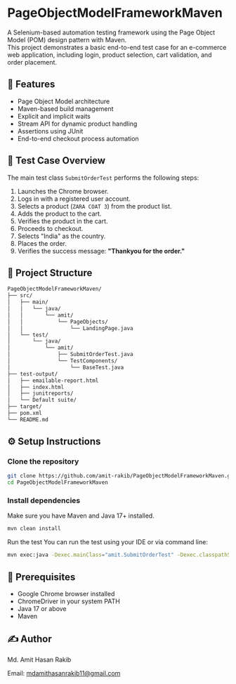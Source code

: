 # PageObjectModelFrameworkMaven

A Selenium-based automation testing framework using the Page Object Model (POM) design pattern with Maven.  
This project demonstrates a basic end-to-end test case for an e-commerce web application, including login, product selection, cart validation, and order placement.

## 📌 Features

- Page Object Model architecture
- Maven-based build management
- Explicit and implicit waits
- Stream API for dynamic product handling
- Assertions using JUnit
- End-to-end checkout process automation

## 🧪 Test Case Overview

The main test class `SubmitOrderTest` performs the following steps:

1. Launches the Chrome browser.
2. Logs in with a registered user account.
3. Selects a product (`ZARA COAT 3`) from the product list.
4. Adds the product to the cart.
5. Verifies the product in the cart.
6. Proceeds to checkout.
7. Selects "India" as the country.
8. Places the order.
9. Verifies the success message: **"Thankyou for the order."**

## 📁 Project Structure

```bash
PageObjectModelFrameworkMaven/
├── src/
│   ├── main/
│   │   └── java/
│   │       └── amit/
│   │           └── PageObjects/
│   │               └── LandingPage.java
│   └── test/
│       └── java/
│           └── amit/
│               ├── SubmitOrderTest.java
│               └── TestComponents/
│                   └── BaseTest.java
├── test-output/
│   ├── emailable-report.html
│   ├── index.html
│   ├── junitreports/
│   └── Default suite/
├── target/
├── pom.xml
└── README.md

```
## ⚙️ Setup Instructions

### Clone the repository

```bash
git clone https://github.com/amit-rakib/PageObjectModelFrameworkMaven.git
cd PageObjectModelFrameworkMaven
```

### Install dependencies
Make sure you have Maven and Java 17+ installed.

```bash
mvn clean install
```

Run the test
You can run the test using your IDE or via command line:

``` bash
mvn exec:java -Dexec.mainClass="amit.SubmitOrderTest" -Dexec.classpathScope=test

```
## 🔧 Prerequisites

- Google Chrome browser installed
- ChromeDriver in your system PATH
- Java 17 or above
- Maven

## ✍️ Author

Md. Amit Hasan Rakib

Email: mdamithasanrakib11@gmail.com

